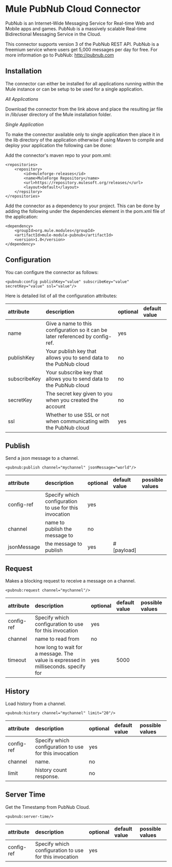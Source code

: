 Mule PubNub Cloud Connector
===========================

PubNub is an Internet-Wide Messaging Service for Real-time Web and Mobile apps and games. PubNub is a massively scalable Real-time Bidirectional Messaging Service in the Cloud.

This connector supports version 3 of the PubNub REST API. PubNub is a freemium service where users get 5,000 messages per day for free.  For more information go to PubNub: http://pubnub.com

Installation
------------

The connector can either be installed for all applications running within the Mule instance or can be setup to be used
for a single application.

*All Applications*

Download the connector from the link above and place the resulting jar file in
/lib/user directory of the Mule installation folder.

*Single Application*

To make the connector available only to single application then place it in the
lib directory of the application otherwise if using Maven to compile and deploy
your application the following can be done:

Add the connector's maven repo to your pom.xml:

    <repositories>
        <repository>
            <id>muleforge-releases</id>
            <name>MuleForge Repository</name>
            <url>https://repository.mulesoft.org/releases/</url>
            <layout>default</layout>
        </repsitory>
    </repositories>

Add the connector as a dependency to your project. This can be done by adding
the following under the dependencies element in the pom.xml file of the
application:

    <dependency>
        <groupId>org.mule.modules</groupId>
        <artifactId>mule-module-pubnub</artifactId>
        <version>1.0</version>
    </dependency>

Configuration
-------------

You can configure the connector as follows:

    <pubnub:config publishKey="value" subscribeKey="value" secretKey="value" ssl="value"/>

Here is detailed list of all the configuration attributes:

| attribute | description | optional | default value |
|:-----------|:-----------|:---------|:--------------|
|name|Give a name to this configuration so it can be later referenced by config-ref.|yes||
|publishKey|Your publish key that allows you to send data to the PubNub cloud|no|
|subscribeKey|Your subscribe key that allows you to send data to the PubNub cloud|no|
|secretKey|The secret key given to you when you created the account|no|
|ssl|Whether to use SSL or not when communicating with the PubNub cloud|yes|
















Publish
-------

Send a json message to a channel.



    
    <pubnub:publish channel="mychannel" jsonMessage="world"/>
    

| attribute | description | optional | default value | possible values |
|:-----------|:-----------|:---------|:--------------|:----------------|
|config-ref|Specify which configuration to use for this invocation|yes||
|channel|     name to publish the message to|no||
|jsonMessage| the message to publish|yes|#[payload]|


Request
-------

Makes a blocking request to receive a message on a channel.



    
    <pubnub:request channel="mychannel"/>
    

| attribute | description | optional | default value | possible values |
|:-----------|:-----------|:---------|:--------------|:----------------|
|config-ref|Specify which configuration to use for this invocation|yes||
|channel| name to read from|no||
|timeout| how long to wait for a message. The value is expressed in milliseconds. specify for|yes|5000|

History
-------

Load history from a channel.



    
    <pubnub:history channel="mychannel" limit="20"/>
    

| attribute | description | optional | default value | possible values |
|:-----------|:-----------|:---------|:--------------|:----------------|
|config-ref|Specify which configuration to use for this invocation|yes||
|channel| name.|no||
|limit|   history count response.|no||

Server Time
-----------

Get the Timestamp from PubNub Cloud.



    
    <pubnub:server-time/>
    

| attribute | description | optional | default value | possible values |
|:-----------|:-----------|:---------|:--------------|:----------------|
|config-ref|Specify which configuration to use for this invocation|yes||














